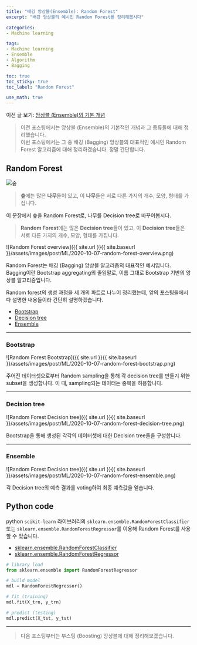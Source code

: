 ```yaml
---
title: "배깅 앙상블(Ensemble): Random Forest"
excerpt: "배깅 앙상블의 예시인 Random Forest를 정리해봅시다"

categories:
- Machine learning

tags:
- Machine learning
- Ensemble
- Algorithm
- Bagging

toc: true
toc_sticky: true
toc_label: "Random Forest"

use_math: true
---
```


이전 글 보기: [앙상블 (Ensemble)의 기본 개념](https://tyami.github.io/machine%20learning/ensemble-1-basics/)

> 이전 포스팅에서는 앙상블 (Ensemble)의 기본적인 개념과 그 종류들에 대해 정리했습니다.  
> 이번 포스팅에서는 그 중 배깅 (Bagging) 앙상블의 대표적인 예시인 Random Forest 알고리즘에 대해 정리하겠습니다. 정말 간단합니다.
 
## Random Forest

![숲](https://upload.wikimedia.org/wikipedia/commons/7/77/Latvian_Forest_Tomes_pagasts%2C_%C4%B6eguma_novads%2C_Latvia.jpg)

> **숲**에는 많은 **나무**들이 있고, 이 **나무**들은 서로 다른 가지의 개수, 모양, 형태를 가집니다.

이 문장에서 숲을 Random Forest로, 나무를 Decision tree로 바꾸어봅시다.

> **Random Forest**에는 많은 **Decision tree**들이 있고, 이 **Decision tree**들은 서로 다른 가지의 개수, 모양, 형태를 가집니다.

![Random Forest overview]({{ site.url }}{{ site.baseurl }}/assets/images/post/ML/2020-10-07-random-forest-overview.png)

Random Forest는 배깅 (Bagging) 앙상블 알고리즘의 대표적인 예시입니다. Bagging이란 Bootstrap aggregating의 줄임말로, 이름 그대로 Bootstrap 기반의 앙상블 알고리즘입니다.

Random forest의 생성 과정을 세 개의 파트로 나누어 정리했는데, 앞의 포스팅들에서 다 설명한 내용들이라 간단히 설명하겠습니다.

- [Bootstrap](https://tyami.github.io/machine%20learning/ensemble-1-basics/#%EB%B0%B0%EA%B9%85-bagging)
- [Decision tree](https://tyami.github.io/machine%20learning/decision-tree-1-concept/)
- [Ensemble](https://tyami.github.io/machine%20learning/ensemble-1-basics/)

---

### Bootstrap

![Random Forest Bootstrap]({{ site.url }}{{ site.baseurl }}/assets/images/post/ML/2020-10-07-random-forest-bootstrap.png)

주어진 데이터셋으로부터 Random sampling을 통해 각 decision tree를 만들기 위한 subset을 생성합니다. 이 때, sampling되는 데이터는 중복을 허용합니다.

---

### Decision tree

![Random Forest Decision tree]({{ site.url }}{{ site.baseurl }}/assets/images/post/ML/2020-10-07-random-forest-decision-tree.png)

Bootstrap을 통해 생성된 각각의 데이터셋에 대한 Decision tree들을 구성합니다.

---

### Ensemble

![Random Forest Decision tree]({{ site.url }}{{ site.baseurl }}/assets/images/post/ML/2020-10-07-random-forest-ensemble.png)

각 Decision tree의 예측 결과를 voting하여 최종 예측값을 얻습니다. 

## Python code
python `scikit-learn` 라이브러리의 `sklearn.ensemble.RandomForestClassifier` 또는 `sklearn.ensemble.RandomForestRegressor`를 이용해 Random Forest를 사용할 수 있습니다. 

- [sklearn.ensemble.RandomForestClassifier](https://scikit-learn.org/stable/modules/generated/sklearn.ensemble.RandomForestClassifier)
- [sklearn.ensemble.RandomForestRegressor](https://scikit-learn.org/stable/modules/generated/sklearn.ensemble.RandomForestRegressor)

```python
# library load
from sklearn.ensemble import RandomForestRegressor

# build model
mdl = RandomForestRegressor()

# fit (training)
mdl.fit(X_trn, y_trn)

# predict (testing)
mdl.predict(X_tst, y_tst)
```

---

> 다음 포스팅부터는 부스팅 (Boosting) 앙상블에 대해 정리해보겠습니다.